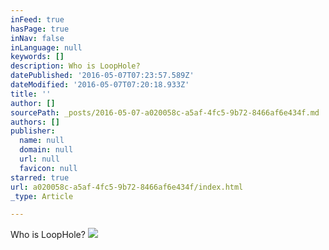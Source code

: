 ```yaml
---
inFeed: true
hasPage: true
inNav: false
inLanguage: null
keywords: []
description: Who is LoopHole?
datePublished: '2016-05-07T07:23:57.589Z'
dateModified: '2016-05-07T07:20:18.933Z'
title: ''
author: []
sourcePath: _posts/2016-05-07-a020058c-a5af-4fc5-9b72-8466af6e434f.md
authors: []
publisher:
  name: null
  domain: null
  url: null
  favicon: null
starred: true
url: a020058c-a5af-4fc5-9b72-8466af6e434f/index.html
_type: Article

---
```

Who is LoopHole?
![](https://the-grid-user-content.s3-us-west-2.amazonaws.com/be4d696e-e55b-4012-aa08-ba8d28fe408e.jpg)
